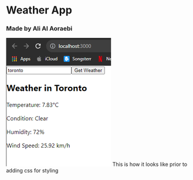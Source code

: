 
# Weather App

### Made by Ali Al Aoraebi

![Image description](./pre-css.png)
This is how it looks like prior to adding css for styling
